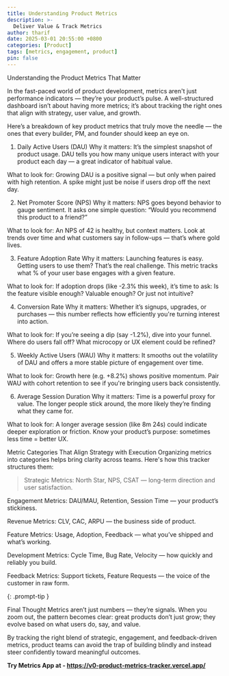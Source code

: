 ```yaml
---
title: Understanding Product Metrics
description: >-
  Deliver Value & Track Metrics
author: tharif
date: 2025-03-01 20:55:00 +0800
categories: [Product]
tags: [metrics, engagement, product]
pin: false
---
```


Understanding the Product Metrics That Matter

In the fast-paced world of product development, metrics aren't just performance indicators — they’re your product’s pulse. A well-structured dashboard isn’t about having more metrics; it’s about tracking the right ones that align with strategy, user value, and growth.

Here’s a breakdown of key product metrics that truly move the needle — the ones that every builder, PM, and founder should keep an eye on.

1. Daily Active Users (DAU)
Why it matters: It’s the simplest snapshot of product usage. DAU tells you how many unique users interact with your product each day — a great indicator of habitual value.

What to look for:
Growing DAU is a positive signal — but only when paired with high retention. A spike might just be noise if users drop off the next day.

2. Net Promoter Score (NPS)
Why it matters: NPS goes beyond behavior to gauge sentiment. It asks one simple question: “Would you recommend this product to a friend?”

What to look for:
An NPS of 42 is healthy, but context matters. Look at trends over time and what customers say in follow-ups — that’s where gold lives.

3. Feature Adoption Rate
Why it matters: Launching features is easy. Getting users to use them? That’s the real challenge. This metric tracks what % of your user base engages with a given feature.

What to look for:
If adoption drops (like -2.3% this week), it’s time to ask: Is the feature visible enough? Valuable enough? Or just not intuitive?

4. Conversion Rate
Why it matters: Whether it’s signups, upgrades, or purchases — this number reflects how efficiently you're turning interest into action.

What to look for:
If you’re seeing a dip (say -1.2%), dive into your funnel. Where do users fall off? What microcopy or UX element could be refined?

5. Weekly Active Users (WAU)
Why it matters: It smooths out the volatility of DAU and offers a more stable picture of engagement over time.

What to look for:
Growth here (e.g. +8.2%) shows positive momentum. Pair WAU with cohort retention to see if you're bringing users back consistently.

6. Average Session Duration
Why it matters: Time is a powerful proxy for value. The longer people stick around, the more likely they’re finding what they came for.

What to look for:
A longer average session (like 8m 24s) could indicate deeper exploration or friction. Know your product’s purpose: sometimes less time = better UX.

Metric Categories That Align Strategy with Execution
Organizing metrics into categories helps bring clarity across teams. Here's how this tracker structures them:

> Strategic Metrics: North Star, NPS, CSAT — long-term direction and user satisfaction.

Engagement Metrics: DAU/MAU, Retention, Session Time — your product’s stickiness.

Revenue Metrics: CLV, CAC, ARPU — the business side of product.

Feature Metrics: Usage, Adoption, Feedback — what you’ve shipped and what’s working.

Development Metrics: Cycle Time, Bug Rate, Velocity — how quickly and reliably you build.

Feedback Metrics: Support tickets, Feature Requests — the voice of the customer in raw form.

{: .prompt-tip }



Final Thought
Metrics aren’t just numbers — they’re signals. When you zoom out, the pattern becomes clear: great products don’t just grow; they evolve based on what users do, say, and value.

By tracking the right blend of strategic, engagement, and feedback-driven metrics, product teams can avoid the trap of building blindly and instead steer confidently toward meaningful outcomes.

**Try Metrics App at - https://v0-product-metrics-tracker.vercel.app/**






